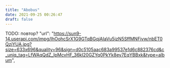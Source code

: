 ```yaml
---
title: "Abobus"
date: 2021-09-25 00:26:47
draft: false
---
```

TODO: повтор?
            "url": "https://sun9-14.userapi.com/impg/lhOohcSrX1G9GTqBGqjAIaVu5jzN5SffMNFivw/nbET0QzjYUA.jpg?size=633x696&quality=96&sign=d0c5105aac683a99537e1d6c882376cd&c_uniq_tag=LfWAqQdZ_IpMcvHF_36kI20GZYq0PkYk8ey7EqYBBxk&type=album",

